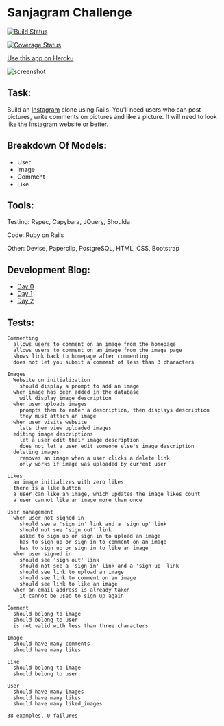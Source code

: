 Sanjagram Challenge
=======================

[![Build Status](https://travis-ci.org/sanjsanj/instagram-challenge.svg?branch=master)](https://travis-ci.org/sanjsanj/instagram-challenge)

[![Coverage Status](https://coveralls.io/repos/sanjsanj/instagram-challenge/badge.svg)](https://coveralls.io/r/sanjsanj/instagram-challenge)

[Use this app on Heroku](https://sanjagram.herokuapp.com)

![screenshot](http://sanjsanj.github.io/images/week8_sanjface.png)

Task:
-----

Build an [Instagram](https://www.instagram.com) clone using Rails.   You'll need users who can post pictures, write comments on pictures and like a picture. It will need to look like the Instagram website or better.

Breakdown Of Models:
--------------------

- User
- Image
- Comment
- Like

Tools:
------

Testing: Rspec, Capybara, JQuery, Shoulda

Code: Ruby on Rails

Other: Devise, Paperclip, PostgreSQL, HTML, CSS, Bootstrap

Development Blog:
-----------------

- [Day 0](http://sanjsanj.github.io/Week%208,%20Day%205/)
- [Day 1](http://sanjsanj.github.io/Week%208,%20Day%206/)
- [Day 2](http://sanjsanj.github.io/Week%208,%20Day%207/)

Tests:
------

```
Commenting
  allows users to comment on an image from the homepage
  allows users to comment on an image from the image page
  shows link back to homepage after commenting
  does not let you submit a comment of less than 3 characters

Images
  Website on initialization
    should display a prompt to add an image
  when image has been added in the database
    will display image description
  when user uploads images
    prompts them to enter a description, then displays description
    they must attach an image
  when user visits website
    lets them view uploaded images
  editing image descriptions
    let a user edit their image description
    does not let a user edit someone else's image description
  deleting images
    removes an image when a user clicks a delete link
    only works if image was uploaded by current user

Likes
  an image initializes with zero likes
  there is a like button
  a user can like an image, which updates the image likes count
  a user cannot like an image more than once

User management
  when user not signed in
    should see a 'sign in' link and a 'sign up' link
    should not see 'sign out' link
    asked to sign up or sign in to upload an image
    has to sign up or sign in to comment on an image
    has to sign up or sign in to like an image
  when user signed in
    should see 'sign out' link
    should not see a 'sign in' link and a 'sign up' link
    should see link to upload an image
    should see link to comment on an image
    should see link to like an image
  when an email address is already taken
    it cannot be used to sign up again

Comment
  should belong to image
  should belong to user
  is not valid with less than three characters

Image
  should have many comments
  should have many likes

Like
  should belong to image
  should belong to user

User
  should have many images
  should have many likes
  should have many liked_images

38 examples, 0 failures
```
